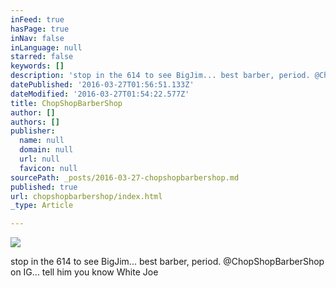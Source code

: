 ```yaml
---
inFeed: true
hasPage: true
inNav: false
inLanguage: null
starred: false
keywords: []
description: 'stop in the 614 to see BigJim... best barber, period. @ChopShopBarberShop on IG... tell him you know White Joe'
datePublished: '2016-03-27T01:56:51.133Z'
dateModified: '2016-03-27T01:54:22.577Z'
title: ChopShopBarberShop
author: []
authors: []
publisher:
  name: null
  domain: null
  url: null
  favicon: null
sourcePath: _posts/2016-03-27-chopshopbarbershop.md
published: true
url: chopshopbarbershop/index.html
_type: Article

---
```

![](https://the-grid-user-content.s3-us-west-2.amazonaws.com/8237c59c-af56-4822-8d34-3b28942a732d.jpg)

stop in the 614 to see BigJim... best barber, period. @ChopShopBarberShop on IG... tell him you know White Joe